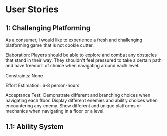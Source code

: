 # User Stories
## 1: Challenging Platforming
As a consumer, I would like to experience a fresh and challenging platforming game that is not cookie cutter. 

Elaboration: Players should be able to explore and combat any obstacles that stand in their way. They shouldn't feel pressured to take a certain path and have freedom of choice when navigating around each level. 

Constraints: None

Effort Estimation: 6-8 person-hours

Acceptance Test: Demonstrate different and branching choices when navigating each floor. Display different enemies and ability choices when encountering any enemy. Show different and unique platforms or mechanics when navigating in a floor or a level. 

## 1.1: Ability System
